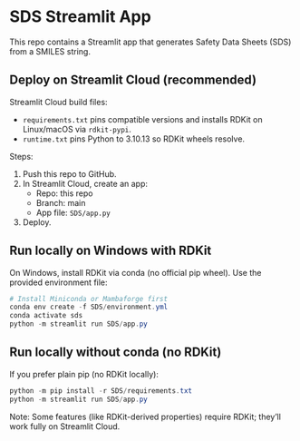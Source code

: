 # SDS Streamlit App

This repo contains a Streamlit app that generates Safety Data Sheets (SDS) from a SMILES string.

## Deploy on Streamlit Cloud (recommended)

Streamlit Cloud build files:
- `requirements.txt` pins compatible versions and installs RDKit on Linux/macOS via `rdkit-pypi`.
- `runtime.txt` pins Python to 3.10.13 so RDKit wheels resolve.

Steps:
1. Push this repo to GitHub.
2. In Streamlit Cloud, create an app:
   - Repo: this repo
   - Branch: main
   - App file: `SDS/app.py`
3. Deploy.

## Run locally on Windows with RDKit

On Windows, install RDKit via conda (no official pip wheel). Use the provided environment file:

```powershell
# Install Miniconda or Mambaforge first
conda env create -f SDS/environment.yml
conda activate sds
python -m streamlit run SDS/app.py
```

## Run locally without conda (no RDKit)

If you prefer plain pip (no RDKit locally):

```powershell
python -m pip install -r SDS/requirements.txt
python -m streamlit run SDS/app.py
```

Note: Some features (like RDKit-derived properties) require RDKit; they’ll work fully on Streamlit Cloud.
